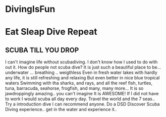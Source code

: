 # DivingIsFun
# Eat Sleap Dive Repeat
## SCUBA TILL YOU DROP
I can't imagine life without scubadiving. I don't know how I used to do with out it.
How do people not scuba dive?
It is just such a beautiful place to be... underwater ... breathing .. weigthless
Even in fresh water lakes with hardly any life, it is still refreshing and relaxing
But even better in nice blue tropical waters 
Swimming with tha sharks, and rays, and all the reef fish, turtles, tuna, barracuda, seahorse, frogfish, and many, many more...
It is so jawdroppingly amazing.. you can't imagine
It is AWESOME!
If I did not have to work I would scuba all day every day. Travel the world and the 7 seas..
Try a introduction dive I can recommend anyone. Do a DSD Discover Scuba Diving experience.. get in the water and experience it..
